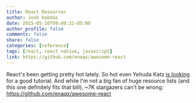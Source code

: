 ```yaml
---
title: React Resources
author: Josh Habdas
date: 2015-05-16T09:49:31-05:00
author_profile: false
comments: false
share: false
categories: [reference]
tags: [react, react native, javascript]
link: https://github.com/enaqx/awesome-react
---
```


React's been getting pretty hot lately. So hot even Yehuda Katz [is looking](https://twitter.com/wycats/status/598659691812560896) for a good tutorial. And while I'm not a big fan of huge resource lists (and this one definitely fits that bill), ~7K stargazers can't be wrong: <https://github.com/enaqx/awesome-react>
